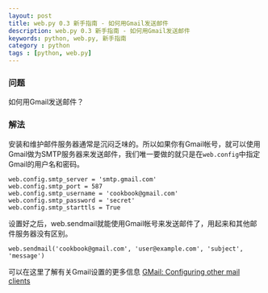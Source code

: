 ```yaml
---
layout: post
title: web.py 0.3 新手指南 - 如何用Gmail发送邮件
description: web.py 0.3 新手指南 - 如何用Gmail发送邮件
keywords: python, web.py, 新手指南
category : python
tags : [python, web.py]
---
```


### 问题 

如何用Gmail发送邮件？

### 解法

安装和维护邮件服务器通常是沉闷乏味的。所以如果你有Gmail帐号，就可以使用Gmail做为SMTP服务器来发送邮件，我们唯一要做的就只是在`web.config`中指定Gmail的用户名和密码。

    web.config.smtp_server = 'smtp.gmail.com'
    web.config.smtp_port = 587
    web.config.smtp_username = 'cookbook@gmail.com'
    web.config.smtp_password = 'secret'
    web.config.smtp_starttls = True

设置好之后，web.sendmail就能使用Gmail帐号来发送邮件了，用起来和其他邮件服务器没有区别。

    web.sendmail('cookbook@gmail.com', 'user@example.com', 'subject', 'message')

可以在这里了解有关Gmail设置的更多信息 [GMail: Configuring other mail clients][1] 

[1]: http://mail.google.com/support/bin/answer.py?hl=en&answer=13287